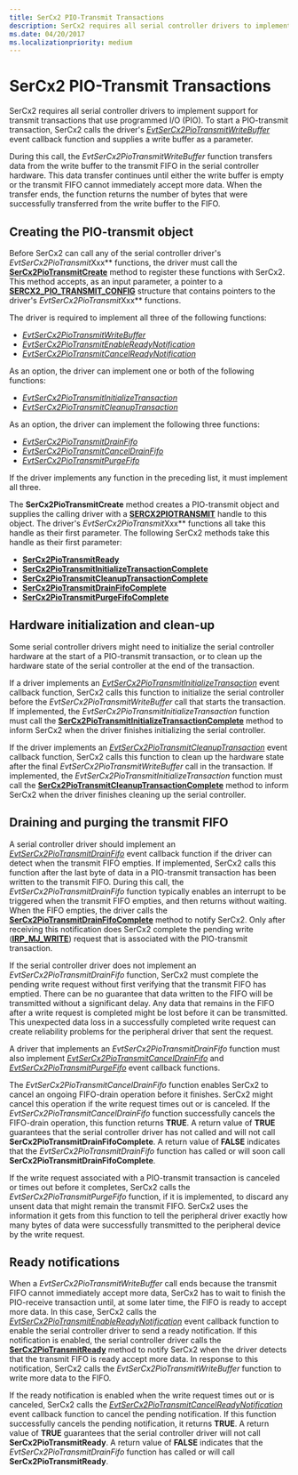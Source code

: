 ```yaml
---
title: SerCx2 PIO-Transmit Transactions
description: SerCx2 requires all serial controller drivers to implement support for transmit transactions that use programmed I/O (PIO).
ms.date: 04/20/2017
ms.localizationpriority: medium
---
```


# SerCx2 PIO-Transmit Transactions

SerCx2 requires all serial controller drivers to implement support for transmit transactions that use programmed I/O (PIO). To start a PIO-transmit transaction, SerCx2 calls the driver's [*EvtSerCx2PioTransmitWriteBuffer*](/windows-hardware/drivers/ddi/sercx/nc-sercx-evt_sercx2_pio_transmit_write_buffer) event callback function and supplies a write buffer as a parameter.

During this call, the *EvtSerCx2PioTransmitWriteBuffer* function transfers data from the write buffer to the transmit FIFO in the serial controller hardware. This data transfer continues until either the write buffer is empty or the transmit FIFO cannot immediately accept more data. When the transfer ends, the function returns the number of bytes that were successfully transferred from the write buffer to the FIFO.

## Creating the PIO-transmit object

Before SerCx2 can call any of the serial controller driver's *EvtSerCx2PioTransmit*Xxx** functions, the driver must call the [**SerCx2PioTransmitCreate**](/windows-hardware/drivers/ddi/sercx/nf-sercx-sercx2piotransmitcreate) method to register these functions with SerCx2. This method accepts, as an input parameter, a pointer to a [**SERCX2\_PIO\_TRANSMIT\_CONFIG**](/windows-hardware/drivers/ddi/sercx/ns-sercx-_sercx2_pio_transmit_config) structure that contains pointers to the driver's *EvtSerCx2PioTransmit*Xxx** functions.

The driver is required to implement all three of the following functions:

- [*EvtSerCx2PioTransmitWriteBuffer*](/windows-hardware/drivers/ddi/sercx/nc-sercx-evt_sercx2_pio_transmit_write_buffer)
- [*EvtSerCx2PioTransmitEnableReadyNotification*](/windows-hardware/drivers/ddi/sercx/nc-sercx-evt_sercx2_pio_transmit_enable_ready_notification)
- [*EvtSerCx2PioTransmitCancelReadyNotification*](/windows-hardware/drivers/ddi/sercx/nc-sercx-evt_sercx2_pio_transmit_cancel_ready_notification)

As an option, the driver can implement one or both of the following functions:

- [*EvtSerCx2PioTransmitInitializeTransaction*](/windows-hardware/drivers/ddi/sercx/nc-sercx-evt_sercx2_pio_transmit_initialize_transaction)
- [*EvtSerCx2PioTransmitCleanupTransaction*](/windows-hardware/drivers/ddi/sercx/nc-sercx-evt_sercx2_pio_transmit_cleanup_transaction)

As an option, the driver can implement the following three functions:

- [*EvtSerCx2PioTransmitDrainFifo*](/windows-hardware/drivers/ddi/sercx/nc-sercx-evt_sercx2_pio_transmit_drain_fifo)
- [*EvtSerCx2PioTransmitCancelDrainFifo*](/windows-hardware/drivers/ddi/sercx/nc-sercx-evt_sercx2_pio_transmit_cancel_drain_fifo)
- [*EvtSerCx2PioTransmitPurgeFifo*](/windows-hardware/drivers/ddi/sercx/nc-sercx-evt_sercx2_pio_transmit_purge_fifo)

If the driver implements any function in the preceding list, it must implement all three.

The **SerCx2PioTransmitCreate** method creates a PIO-transmit object and supplies the calling driver with a [**SERCX2PIOTRANSMIT**](./sercx2-object-handles.md) handle to this object. The driver's *EvtSerCx2PioTransmit*Xxx** functions all take this handle as their first parameter. The following SerCx2 methods take this handle as their first parameter:

- [**SerCx2PioTransmitReady**](/windows-hardware/drivers/ddi/sercx/nf-sercx-sercx2piotransmitready)
- [**SerCx2PioTransmitInitializeTransactionComplete**](/windows-hardware/drivers/ddi/sercx/nf-sercx-sercx2piotransmitinitializetransactioncomplete)
- [**SerCx2PioTransmitCleanupTransactionComplete**](/windows-hardware/drivers/ddi/sercx/nf-sercx-sercx2piotransmitcleanuptransactioncomplete)
- [**SerCx2PioTransmitDrainFifoComplete**](/windows-hardware/drivers/ddi/sercx/nf-sercx-sercx2piotransmitdrainfifocomplete)
- [**SerCx2PioTransmitPurgeFifoComplete**](/windows-hardware/drivers/ddi/sercx/nf-sercx-sercx2piotransmitpurgefifocomplete)

## Hardware initialization and clean-up

Some serial controller drivers might need to initialize the serial controller hardware at the start of a PIO-transmit transaction, or to clean up the hardware state of the serial controller at the end of the transaction.

If a driver implements an [*EvtSerCx2PioTransmitInitializeTransaction*](/windows-hardware/drivers/ddi/sercx/nc-sercx-evt_sercx2_pio_transmit_initialize_transaction) event callback function, SerCx2 calls this function to initialize the serial controller before the *EvtSerCx2PioTransmitWriteBuffer* call that starts the transaction. If implemented, the *EvtSerCx2PioTransmitInitializeTransaction* function must call the [**SerCx2PioTransmitInitializeTransactionComplete**](/windows-hardware/drivers/ddi/sercx/nf-sercx-sercx2piotransmitinitializetransactioncomplete) method to inform SerCx2 when the driver finishes initializing the serial controller.

If the driver implements an [*EvtSerCx2PioTransmitCleanupTransaction*](/windows-hardware/drivers/ddi/sercx/nc-sercx-evt_sercx2_pio_transmit_cleanup_transaction) event callback function, SerCx2 calls this function to clean up the hardware state after the final *EvtSerCx2PioTransmitWriteBuffer* call in the transaction. If implemented, the *EvtSerCx2PioTransmitInitializeTransaction* function must call the [**SerCx2PioTransmitCleanupTransactionComplete**](/windows-hardware/drivers/ddi/sercx/nf-sercx-sercx2piotransmitcleanuptransactioncomplete) method to inform SerCx2 when the driver finishes cleaning up the serial controller.

## Draining and purging the transmit FIFO

A serial controller driver should implement an [*EvtSerCx2PioTransmitDrainFifo*](/windows-hardware/drivers/ddi/sercx/nc-sercx-evt_sercx2_pio_transmit_drain_fifo) event callback function if the driver can detect when the transmit FIFO empties. If implemented, SerCx2 calls this function after the last byte of data in a PIO-transmit transaction has been written to the transmit FIFO. During this call, the *EvtSerCx2PioTransmitDrainFifo* function typically enables an interrupt to be triggered when the transmit FIFO empties, and then returns without waiting. When the FIFO empties, the driver calls the [**SerCx2PioTransmitDrainFifoComplete**](/windows-hardware/drivers/ddi/sercx/nf-sercx-sercx2piotransmitdrainfifocomplete) method to notify SerCx2. Only after receiving this notification does SerCx2 complete the pending write ([**IRP\_MJ\_WRITE**](/previous-versions/ff546904(v=vs.85))) request that is associated with the PIO-transmit transaction.

If the serial controller driver does not implement an *EvtSerCx2PioTransmitDrainFifo* function, SerCx2 must complete the pending write request without first verifying that the transmit FIFO has emptied. There can be no guarantee that data written to the FIFO will be transmitted without a significant delay. Any data that remains in the FIFO after a write request is completed might be lost before it can be transmitted. This unexpected data loss in a successfully completed write request can create reliability problems for the peripheral driver that sent the request.

A driver that implements an *EvtSerCx2PioTransmitDrainFifo* function must also implement [*EvtSerCx2PioTransmitCancelDrainFifo*](/windows-hardware/drivers/ddi/sercx/nc-sercx-evt_sercx2_pio_transmit_cancel_drain_fifo) and [*EvtSerCx2PioTransmitPurgeFifo*](/windows-hardware/drivers/ddi/sercx/nc-sercx-evt_sercx2_pio_transmit_drain_fifo) event callback functions.

The *EvtSerCx2PioTransmitCancelDrainFifo* function enables SerCx2 to cancel an ongoing FIFO-drain operation before it finishes. SerCx2 might cancel this operation if the write request times out or is canceled. If the *EvtSerCx2PioTransmitCancelDrainFifo* function successfully cancels the FIFO-drain operation, this function returns **TRUE**. A return value of **TRUE** guarantees that the serial controller driver has not called and will not call **SerCx2PioTransmitDrainFifoComplete**. A return value of **FALSE** indicates that the *EvtSerCx2PioTransmitDrainFifo* function has called or will soon call **SerCx2PioTransmitDrainFifoComplete**.

If the write request associated with a PIO-transmit transaction is canceled or times out before it completes, SerCx2 calls the *EvtSerCx2PioTransmitPurgeFifo* function, if it is implemented, to discard any unsent data that might remain the transmit FIFO. SerCx2 uses the information it gets from this function to tell the peripheral driver exactly how many bytes of data were successfully transmitted to the peripheral device by the write request.

## Ready notifications

When a *EvtSerCx2PioTransmitWriteBuffer* call ends because the transmit FIFO cannot immediately accept more data, SerCx2 has to wait to finish the PIO-receive transaction until, at some later time, the FIFO is ready to accept more data. In this case, SerCx2 calls the [*EvtSerCx2PioTransmitEnableReadyNotification*](/windows-hardware/drivers/ddi/sercx/nc-sercx-evt_sercx2_pio_transmit_enable_ready_notification) event callback function to enable the serial controller driver to send a ready notification. If this notification is enabled, the serial controller driver calls the [**SerCx2PioTransmitReady**](/windows-hardware/drivers/ddi/sercx/nf-sercx-sercx2piotransmitready) method to notify SerCx2 when the driver detects that the transmit FIFO is ready accept more data. In response to this notification, SerCx2 calls the *EvtSerCx2PioTransmitWriteBuffer* function to write more data to the FIFO.

If the ready notification is enabled when the write request times out or is canceled, SerCx2 calls the [*EvtSerCx2PioTransmitCancelReadyNotification*](/windows-hardware/drivers/ddi/sercx/nc-sercx-evt_sercx2_pio_transmit_cancel_ready_notification) event callback function to cancel the pending notification. If this function successfully cancels the pending notification, it returns **TRUE**. A return value of **TRUE** guarantees that the serial controller driver will not call **SerCx2PioTransmitReady**. A return value of **FALSE** indicates that the *EvtSerCx2PioTransmitDrainFifo* function has called or will call **SerCx2PioTransmitReady**.
